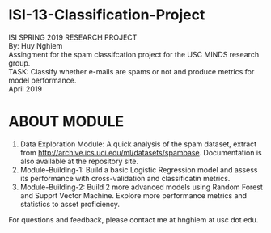 # ISI-13-Classification-Project

ISI SPRING 2019 RESEARCH PROJECT<br>
By: Huy Nghiem<br>
Assingment for the spam classifcation project for the USC MINDS research group.<br>
TASK: Classify whether e-mails are spams or not and produce metrics for model performance.<br>
April 2019
# ABOUT MODULE
1. Data Exploration Module: A quick analysis of the spam dataset, extract from http://archive.ics.uci.edu/ml/datasets/spambase.
   Documentation is also available at the repository site. 
2. Module-Building-1: Build a basic Logistic Regression model and assess its performance with cross-validation and classificatin metrics.
3. Module-Building-2: Build 2 more advanced models using Random Forest and Supprt Vector Machine. Explore more performance metrics and statistics to asset proficiency.

For questions and feedback, please contact me at hnghiem at usc dot edu.
